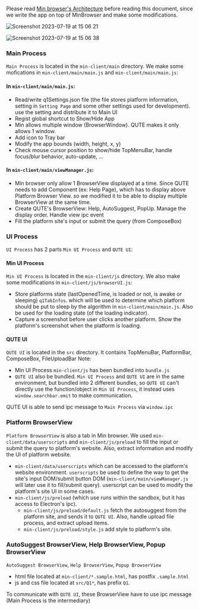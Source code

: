Please read [Min browser's Architecture](https://github.com/minbrowser/min/wiki/Architecture) before reading this document, since we write the app on top of MinBrowser and make some modifications.

![Screenshot 2023-07-19 at 15 06 21](https://github.com/st2017re/minih5/assets/39167266/20ece840-1845-4300-a367-a91c0321acab)

![Screenshot 2023-07-19 at 15 06 38](https://github.com/st2017re/minih5/assets/39167266/e64d4b3e-a1d3-4bd1-95fb-b37f048ede99)

### Main Process

`Main Process` is located in the `min-client/main` directory.
We make some mofications in `min-client/main/main.js` and `min-client/main/main.js`:

#### In `min-client/main/main.js`:

- Read/write q1Settings.json file (the file stores platform information, setting in `Setting Page` and some other settings used for development). use the setting and distribute it to Main UI
- Regist global shortcut to Show/Hide App
- Min allows multiple window (BrowserWindow). QUTE makes it only allows 1 window.
- Add icon to Tray bar
- Modify the app bounds (width, height, x, y)
- Check mouse cursor position to show/hide TopMenuBar, handle focus/blur behavior, auto-update, ...

#### In `min-client/main/viewManager.js`:

- Min browser only allow 1 BrowserView displayed at a time. Since QUTE needs to add Component (ex: Help Page), which has to display above Platform Browser View. so we modified it to be able to display multiple BrowserView at the same time.
- Create QUTE's BrowserView: Help, AutoSuggest, PopUp. Manage the display order. Handle view ipc event
- Fill the platform site's input or submit the query (from ComposeBox)

### UI Process

`UI Process` has 2 parts `Min UI Process` and `QUTE UI`:

#### Min UI Process

`Min UI Process` is located in the `min-client/js` directory.
We also make some modifications in `min-client/js/browserUI.js`:

- Store platforms state (lastOpenedTime, is loaded or not, is awake or sleeping) `q1TabInfos`. which will be used to determine which platform should be put to sleep by the algorithm in `min-client/main/main.js`. Also be used for the loading state (of the loading indicator).
- Capture a screenshot before user clicks another platform. Show the platform's screenshot when the platform is loading.

#### QUTE UI

`QUTE UI` is located in the `src` directory. It contains TopMenuBar, PlatformBar, ComposeBox, FileUploadBar
Note:

- Min UI Process `min-client/js` has been bundled into `bundle.js`
- `QUTE UI` also be bundled.
  `Min UI Process` and `QUTE UI` are in the same environment, but bundled into 2 different bundles, so `QUTE UI` can't directly use the function/object in `Min UI Process`, it instead uses `window.searchbar.emit` to make communication.

QUTE UI is able to send ipc message to `Main Process` via `window.ipc`

### Platform BrowserView

`Platform BrowserView` is also a tab in Min browser.
We used `min-client/data/userscripts` and `min-client/js/preload` to fill the input or submit the query to platform's website. Also, extract information and modify the UI of platform website.

- `min-client/data/userscripts` which can be accessed to the platform's website environment. `userscripts` be used to define the way to get the site's input DOM/submit button DOM (`min-client/main/viewManager.js` will later use it to fill/submit query). userscript can be used to modify the platform's site UI in some cases.
- `min-client/js/preload` (which use runs within the sandbox, but it has access to Electron's ipc).
  - `min-client/js/preload/default.js` fetch the autosuggest from the platform site, and sends it to `QUTE UI`. Also, handle upload file process, and extract upload items.
  - `min-client/js/preload/style.js` add style to platform's site.

### AutoSuggest BrowserView, Help BrowserView, Popup BrowserView

`AutoSuggest BrowserView`, `Help BrowserView`, `Popup BrowserView`

- html file located at `min-client/*.sample.html`, has postfix `.sample.html`
- js and css file located at `src/Q1*`, has prefix `Q1`.

To communicate with `QUTE UI`, these BrowserView have to use ipc message (Main Process is the intermediary)
